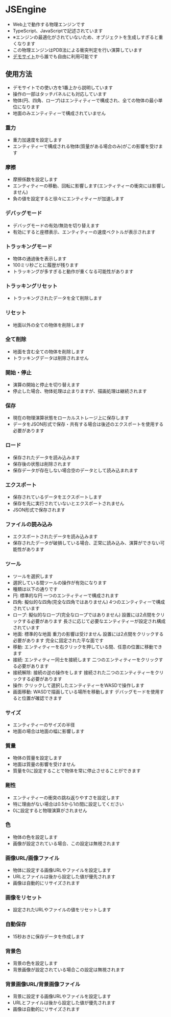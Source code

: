 # JSEngine
- Web上で動作する物理エンジンです
- TypeScript、JavaScriptで記述されています
- ※エンジンの最適化がされていないため、オブジェクトを生成しすぎると重くなります
- この物理エンジンはPDB法による衝突判定を行い演算しています
- [デモサイト](https://taka005.github.io/JSEngine/)から誰でも自由に利用可能です
## 使用方法
- デモサイトでの使い方を1番上から説明しています
- 操作の一部はタッチパネルにも対応しています
- 物体(円、四角、ロープ)はエンティティーで構成され、全ての物体の最小単位になります
- 地面のみエンティティーで構成されていません
### 重力
- 重力加速度を設定します
- エンティティーで構成される物体(質量がある場合のみ)がこの影響を受けます
### 摩擦
- 摩擦係数を設定します
- エンティティーの移動、回転に影響します(エンティティーの衝突には影響しません)
- 負の値を設定すると徐々にエンティティーが加速します
### デバッグモード
- デバッグモードの有効/無効を切り替えます
- 有効にすると座標表示、エンティティーの速度ベクトルが表示されます
### トラッキングモード
- 物体の通過後を表示します
- 100ミリ秒ごとに履歴が残ります
- トラッキングが多すぎると動作が重くなる可能性があります
### トラッキングリセット
- トラッキングされたデータを全て削除します
### リセット
- 地面以外の全ての物体を削除します
### 全て削除
- 地面を含む全ての物体を削除します
- トラッキングデータは削除されません
### 開始・停止
- 演算の開始と停止を切り替えます
- 停止した場合、物体処理は止まりますが、描画処理は継続されます
### 保存
- 現在の物理演算状態をローカルストレージ上に保存します
- データをJSON形式で保存・共有する場合は後述のエクスポートを使用する必要があります
### ロード
- 保存されたデータを読み込みます
- 保存後の状態は削除されます
- 保存データが存在しない場合空のデータとして読み込まれます
### エクスポート
- 保存されているデータをエクスポートします
- 保存を先に実行されていないとエクスポートされません
- JSON形式で保存されます
### ファイルの読み込み
- エクスポートされたデータを読み込みます
- 保存されたデータが破損している場合、正常に読み込み、演算ができない可能性があります
### ツール
- ツールを選択します
- 選択している間ツールの操作が有効になります
- 種類は以下の通りです
- 円: 標準的な円 一つのエンティティーで構成されます
- 四角: 擬似的な四角(完全な四角ではありません) 4つのエンティティーで構成されています
- ロープ: 擬似的なロープ(完全なロープではありません) 設置には2点間をクリックする必要があります 長さに応じて必要なエンティティーが設定され構成されています
- 地面: 標準的な地面 重力の影響は受けません 設置には2点間をクリックする必要があります 完全に固定された平な面です
- 移動: エンティティーを右クリックを押している間、任意の位置に移動できます
- 接続: エンティティー同士を接続します 二つのエンティティーをクリックする必要があります
- 接続解除: 接続の逆の操作をします 接続された二つのエンティティーをクリックする必要があります
- 操作: クリックして選択したエンティティーをWASDで操作します
- 画面移動: WASDで描画している場所を移動します デバッグモードを使用すると位置が確認できます
### サイズ
- エンティティーのサイズの半径
- 地面の場合は地面の幅に影響します
### 質量
- 物体の質量を設定します
- 地面は質量の影響を受けません
- 質量を0に設定することで物体を常に停止させることができます
### 剛性
- エンティティーの衝突の跳ね返りやすさを設定します
- 特に理由がない場合は0.5から1の間に設定してください
- 0に設定すると物理演算がされません
### 色
- 物体の色を設定します
- 画像が設定されている場合、この設定は無視されます
### 画像URL/画像ファイル
- 物体に設定する画像URLやファイルを設定します
- URLとファイルは後から設定した値が優先されます
- 画像は自動的にリサイズされます
### 画像をリセット
- 設定されたURLやファイルの値をリセットします
### 自動保存
- 15秒おきに保存データを作成します
### 背景色
- 背景の色を設定します
- 背景画像が設定されている場合この設定は無視されます
### 背景画像URL/背景画像ファイル
- 背景に設定する画像URLやファイルを設定します
- URLとファイルは後から設定した値が優先されます
- 画像は自動的にリサイズされます

